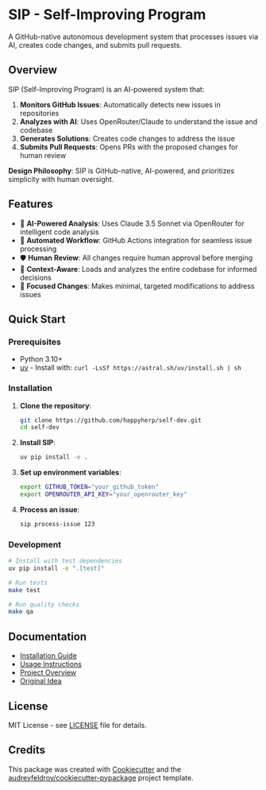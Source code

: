 # SIP - Self-Improving Program

A GitHub-native autonomous development system that processes issues via AI, creates code changes, and submits pull requests.

## Overview

SIP (Self-Improving Program) is an AI-powered system that:

1. **Monitors GitHub Issues**: Automatically detects new issues in repositories
2. **Analyzes with AI**: Uses OpenRouter/Claude to understand the issue and codebase
3. **Generates Solutions**: Creates code changes to address the issue
4. **Submits Pull Requests**: Opens PRs with the proposed changes for human review

**Design Philosophy**: SIP is GitHub-native, AI-powered, and prioritizes simplicity with human oversight.

## Features

- 🤖 **AI-Powered Analysis**: Uses Claude 3.5 Sonnet via OpenRouter for intelligent code analysis
- 🔄 **Automated Workflow**: GitHub Actions integration for seamless issue processing
- 🛡️ **Human Review**: All changes require human approval before merging
- 📁 **Context-Aware**: Loads and analyzes the entire codebase for informed decisions
- 🎯 **Focused Changes**: Makes minimal, targeted modifications to address issues

## Quick Start

### Prerequisites
- Python 3.10+
- [uv](https://docs.astral.sh/uv/) - Install with: `curl -LsSf https://astral.sh/uv/install.sh | sh`

### Installation

1. **Clone the repository**:
   ```bash
   git clone https://github.com/happyherp/self-dev.git
   cd self-dev
   ```

2. **Install SIP**:
   ```bash
   uv pip install -e .
   ```

3. **Set up environment variables**:
   ```bash
   export GITHUB_TOKEN="your_github_token"
   export OPENROUTER_API_KEY="your_openrouter_key"
   ```

4. **Process an issue**:
   ```bash
   sip process-issue 123
   ```

### Development

```bash
# Install with test dependencies
uv pip install -e ".[test]"

# Run tests
make test

# Run quality checks
make qa
```

## Documentation

- [Installation Guide](docs/installation.md)
- [Usage Instructions](docs/usage.md)
- [Project Overview](PROJECT.md)
- [Original Idea](idea.md)

## License

MIT License - see [LICENSE](LICENSE) file for details.

## Credits

This package was created with [Cookiecutter](https://github.com/audreyfeldroy/cookiecutter) and the [audreyfeldroy/cookiecutter-pypackage](https://github.com/audreyfeldroy/cookiecutter-pypackage) project template.

